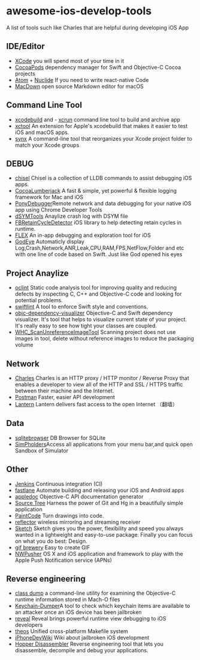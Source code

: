 # awesome-ios-develop-tools
A list of tools such like Charles that are helpful during developing iOS App

## IDE/Editor
- [XCode](https://developer.apple.com/xcode/) you will spend most of your time in it 
- [CocoaPods](http://cocoapods.org/) dependency manager for Swift and Objective-C Cocoa projects
- [Atom](https://atom.io/) + [Nuclide](https://nuclide.io/) If you need to write react-native Code
- [MacDown](http://macdown.uranusjr.com/) open source Markdown editor for macOS

## Command Line Tool
- [xcodebuild](https://developer.apple.com/legacy/library/documentation/Darwin/Reference/ManPages/man1/xcodebuild.1.html) and - [xcrun](https://developer.apple.com/legacy/library/documentation/Darwin/Reference/ManPages/man1/xcrun.1.html) command line tool to build and archive app
- [xctool](https://github.com/facebook/xctool) An extension for Apple's xcodebuild that makes it easier to test iOS and macOS apps.
- [synx](https://github.com/venmo/synx) A command-line tool that reorganizes your Xcode project folder to match your Xcode groups

## DEBUG
- [chisel](https://github.com/facebook/chisel) Chisel is a collection of LLDB commands to assist debugging iOS apps.
- [CocoaLumberjack](https://github.com/CocoaLumberjack/CocoaLumberjack) A fast & simple, yet powerful & flexible logging framework for Mac and iOS
- [PonyDebugger](https://github.com/square/PonyDebugger)Remote network and data debugging for your native iOS app using Chrome Developer Tools
- [dSYMTools](https://github.com/answer-huang/dSYMTools) Anaylize crash log with DSYM file
- [FBRetainCycleDetector](https://github.com/facebook/FBRetainCycleDetector/tree/master/FBRetainCycleDetector) iOS library to help detecting retain cycles in runtime.
- [FLEX](https://github.com/Flipboard/FLEX) An in-app debugging and exploration tool for iOS
- [GodEye](https://github.com/zixun/GodEye) Automaticly display Log,Crash,Network,ANR,Leak,CPU,RAM,FPS,NetFlow,Folder and etc with one line of code based on Swift. Just like God opened his eyes


## Project Anaylize
- [oclint](http://oclint.org/) Static code analysis tool for improving quality and reducing defects by inspecting C, C++ and Objective-C code and looking for potential problems.
- [swiftlint](https://github.com/realm/SwiftLint) A tool to enforce Swift style and conventions. 
- [objc-dependency-visualizer](https://github.com/PaulTaykalo/objc-dependency-visualizer) Objective-C and Swift dependency visualizer. It's tool that helps to visualize current state of your project. It's really easy to see how tight your classes are coupled.
- [WHC_ScanUnreferenceImageTool](https://github.com/netyouli/WHC_ScanUnreferenceImageTool) Scanning project does not use images in tool, delete without reference images to reduce the packaging volume


## Network
- [Charles](https://www.charlesproxy.com/) Charles is an HTTP proxy / HTTP monitor / Reverse Proxy that enables a developer to view all of the HTTP and SSL / HTTPS traffic between their machine and the Internet.
- [Postman](https://www.getpostman.com/) Faster, easier API development 
- [Lantern](https://github.com/getlantern/lantern) Lantern delivers fast access to the open Internet （翻墙）

## Data
- [sqlitebrowser](http://sqlitebrowser.org/) DB Browser for SQLite
- [SimPholders](https://simpholders.com/)Access all applications from your menu bar,and quick open Sandbox of Simulator

## Other
- [Jenkins](https://jenkins.io/index.html) Continuous integration (CI)
- [fastlane](https://github.com/fastlane/fastlane) Automate building and releasing your iOS and Android apps 
- [appledoc](http://gentlebytes.com/appledoc/) Objective-C API documentation generator 
- [Source Tree](http://www.sourcetreeapp.com/) Harness the power of Git and Hg in a beautifully simple application
- [PaintCode](https://www.paintcodeapp.com/) Turn drawings into code.
- [reflector](http://www.airsquirrels.com/reflector/) wireless mirroring and streaming receiver 
- [Sketch](https://www.sketchapp.com/) Sketch gives you the power, flexibility and speed you always wanted in a lightweight and easy-to-use package. Finally you can focus on what you do best: Design.
- [gif brewery](http://gifbrewery.com/) Easy to create GIF
- [NWPusher](https://github.com/noodlewerk/NWPusher) OS X and iOS application and framework to play with the Apple Push Notification service (APNs)

## Reverse engineering

- [class dump](http://stevenygard.com/projects/class-dump/) a command-line utility for examining the Objective-C runtime information stored in Mach-O files
- [Keychain-Dumper](https://github.com/ptoomey3/Keychain-Dumper)A tool to check which keychain items are available to an attacker once an iOS device has been jailbroken
- [reveal](https://revealapp.com/) Reveal brings powerful runtime view debugging to iOS developers
- [theos](https://github.com/theos/theos) Unified cross-platform Makefile system
- [iPhoneDevWiki](http://iphonedevwiki.net/index.php/Main_Page) Wiki about jailbroken iOS development
- [Hopper Disassembler](https://www.hopperapp.com/) Reverse engineering tool that lets you disassemble, decompile and debug your applications. 
